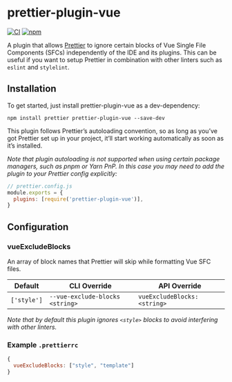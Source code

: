# prettier-plugin-vue

[![CI](https://img.shields.io/github/actions/workflow/status/voqse/prettier-plugin-vue/deploy.yml?branch=master)](https://github.com/voqse/prettier-plugin-vue/actions/workflows/ci.yml)
[![npm](https://img.shields.io/npm/v/prettier-plugin-vue)](https://www.npmjs.com/package/prettier-plugin-vue)

A plugin that allows [Prettier](https://prettier.io/) to ignore certain blocks of Vue Single File Components (SFCs) independently of the IDE and its plugins. This can be useful if you want to setup Prettier in combination with other linters such as `eslint` and `stylelint`.

## Installation
To get started, just install prettier-plugin-vue as a dev-dependency:
```shell
npm install prettier prettier-plugin-vue --save-dev
```

This plugin follows Prettier’s autoloading convention, so as long as you’ve got Prettier set up in your project, it’ll start working automatically as soon as it’s installed.

*Note that plugin autoloading is not supported when using certain package managers, such as pnpm or Yarn PnP. In this case you may need to add the plugin to your Prettier config explicitly:*

```javascript
// prettier.config.js
module.exports = {
  plugins: [require('prettier-plugin-vue')],
}
```

## Configuration
### vueExcludeBlocks
An array of block names that Prettier will skip while formatting Vue SFC files.

| Default     | CLI Override                    | API Override                 |
|-------------|---------------------------------|------------------------------|
| `['style']` | `--vue-exclude-blocks <string>` | `vueExcludeBlocks: <string>` |

*Note that by default this plugin ignores `<style>` blocks to avoid interfering with other linters.*

### Example `.prettierrc`
```javascript
{
  vueExcludeBlocks: ["style", "template"]
}
```
